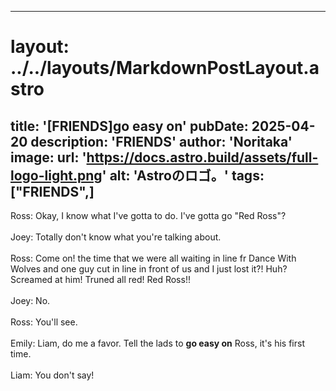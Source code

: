 
---
# layout: ../../layouts/MarkdownPostLayout.astro
title: '[FRIENDS]go easy on'
pubDate: 2025-04-20
description: 'FRIENDS'
author: 'Noritaka'
image:
    url: 'https://docs.astro.build/assets/full-logo-light.png'
    alt: 'Astroのロゴ。'
tags: ["FRIENDS",]
---

Ross: Okay, I know what I've gotta to do. I've gotta go "Red Ross"?<br>
<br>
Joey: Totally don't know what you're talking about.<br>
<br>
Ross: Come on! the time that we were all waiting in line fr Dance With Wolves and one guy cut in line in front of us and I just lost it?! Huh? Screamed at him! Truned all red! Red Ross!!<br>
<br>
Joey: No.<br>
<br>
Ross: You'll see.<br>
<br>
Emily: Liam, do me a favor. Tell the lads to **go easy on** Ross, it's his first time.<br>
<br>
Liam: You don't say!<br>
<br>
